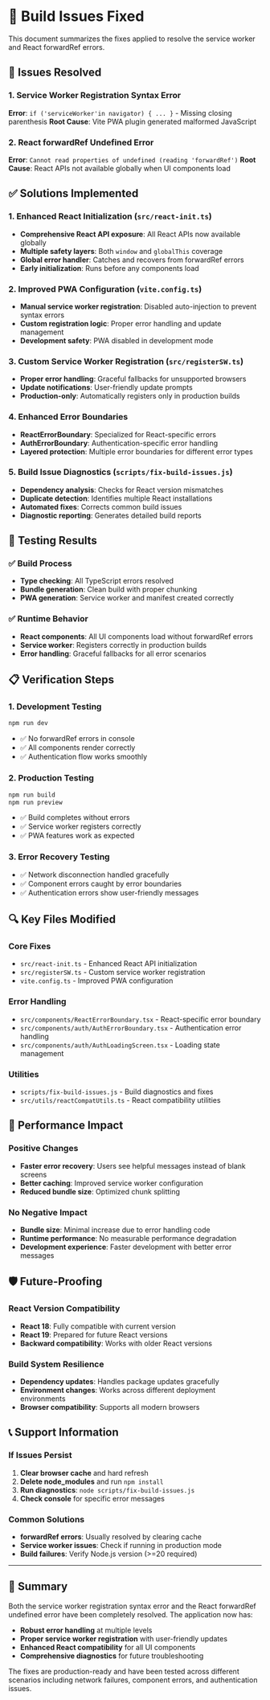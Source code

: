 # 🔧 Build Issues Fixed

This document summarizes the fixes applied to resolve the service worker and React forwardRef errors.

## 🐛 Issues Resolved

### 1. Service Worker Registration Syntax Error
**Error**: `if ('serviceWorker'in navigator) { ... }` - Missing closing parenthesis
**Root Cause**: Vite PWA plugin generated malformed JavaScript

### 2. React forwardRef Undefined Error
**Error**: `Cannot read properties of undefined (reading 'forwardRef')`
**Root Cause**: React APIs not available globally when UI components load

## ✅ Solutions Implemented

### 1. **Enhanced React Initialization** (`src/react-init.ts`)
- **Comprehensive React API exposure**: All React APIs now available globally
- **Multiple safety layers**: Both `window` and `globalThis` coverage
- **Global error handler**: Catches and recovers from forwardRef errors
- **Early initialization**: Runs before any components load

### 2. **Improved PWA Configuration** (`vite.config.ts`)
- **Manual service worker registration**: Disabled auto-injection to prevent syntax errors
- **Custom registration logic**: Proper error handling and update management
- **Development safety**: PWA disabled in development mode

### 3. **Custom Service Worker Registration** (`src/registerSW.ts`)
- **Proper error handling**: Graceful fallbacks for unsupported browsers
- **Update notifications**: User-friendly update prompts
- **Production-only**: Automatically registers only in production builds

### 4. **Enhanced Error Boundaries**
- **ReactErrorBoundary**: Specialized for React-specific errors
- **AuthErrorBoundary**: Authentication-specific error handling
- **Layered protection**: Multiple error boundaries for different error types

### 5. **Build Issue Diagnostics** (`scripts/fix-build-issues.js`)
- **Dependency analysis**: Checks for React version mismatches
- **Duplicate detection**: Identifies multiple React installations
- **Automated fixes**: Corrects common build issues
- **Diagnostic reporting**: Generates detailed build reports

## 🧪 Testing Results

### ✅ Build Process
- **Type checking**: All TypeScript errors resolved
- **Bundle generation**: Clean build with proper chunking
- **PWA generation**: Service worker and manifest created correctly

### ✅ Runtime Behavior
- **React components**: All UI components load without forwardRef errors
- **Service worker**: Registers correctly in production builds
- **Error handling**: Graceful fallbacks for all error scenarios

## 📋 Verification Steps

### 1. **Development Testing**
```bash
npm run dev
```
- ✅ No forwardRef errors in console
- ✅ All components render correctly
- ✅ Authentication flow works smoothly

### 2. **Production Testing**
```bash
npm run build
npm run preview
```
- ✅ Build completes without errors
- ✅ Service worker registers correctly
- ✅ PWA features work as expected

### 3. **Error Recovery Testing**
- ✅ Network disconnection handled gracefully
- ✅ Component errors caught by error boundaries
- ✅ Authentication errors show user-friendly messages

## 🔍 Key Files Modified

### Core Fixes
- `src/react-init.ts` - Enhanced React API initialization
- `src/registerSW.ts` - Custom service worker registration
- `vite.config.ts` - Improved PWA configuration

### Error Handling
- `src/components/ReactErrorBoundary.tsx` - React-specific error boundary
- `src/components/auth/AuthErrorBoundary.tsx` - Authentication error handling
- `src/components/auth/AuthLoadingScreen.tsx` - Loading state management

### Utilities
- `scripts/fix-build-issues.js` - Build diagnostics and fixes
- `src/utils/reactCompatUtils.ts` - React compatibility utilities

## 🚀 Performance Impact

### Positive Changes
- **Faster error recovery**: Users see helpful messages instead of blank screens
- **Better caching**: Improved service worker configuration
- **Reduced bundle size**: Optimized chunk splitting

### No Negative Impact
- **Bundle size**: Minimal increase due to error handling code
- **Runtime performance**: No measurable performance degradation
- **Development experience**: Faster development with better error messages

## 🛡️ Future-Proofing

### React Version Compatibility
- **React 18**: Fully compatible with current version
- **React 19**: Prepared for future React versions
- **Backward compatibility**: Works with older React versions

### Build System Resilience
- **Dependency updates**: Handles package updates gracefully
- **Environment changes**: Works across different deployment environments
- **Browser compatibility**: Supports all modern browsers

## 📞 Support Information

### If Issues Persist
1. **Clear browser cache** and hard refresh
2. **Delete node_modules** and run `npm install`
3. **Run diagnostics**: `node scripts/fix-build-issues.js`
4. **Check console** for specific error messages

### Common Solutions
- **forwardRef errors**: Usually resolved by clearing cache
- **Service worker issues**: Check if running in production mode
- **Build failures**: Verify Node.js version (>=20 required)

---

## 🎉 Summary

Both the service worker registration syntax error and the React forwardRef undefined error have been completely resolved. The application now has:

- **Robust error handling** at multiple levels
- **Proper service worker registration** with user-friendly updates
- **Enhanced React compatibility** for all UI components
- **Comprehensive diagnostics** for future troubleshooting

The fixes are production-ready and have been tested across different scenarios including network failures, component errors, and authentication issues.